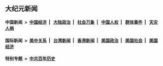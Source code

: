 ## 大纪元新闻

#### 中国新闻 &nbsp;>&nbsp; [中国经济](indexes/ncid283/README.md?12030445) &nbsp;| &nbsp; [大陆政治](indexes/ncid277/README.md?12030445) &nbsp;| &nbsp; [社会万象](indexes/ncid282/README.md?12030445) &nbsp;| &nbsp; [中国人权](indexes/ncid278/README.md?12030445) &nbsp;| &nbsp; [群体事件](indexes/ncid279/README.md?12030445) &nbsp;| &nbsp; [天灾人祸](indexes/ncid280/README.md?12030445)

#### 国际新闻 &nbsp;>&nbsp; [美中关系](indexes/nf1412576/README.md?12030445) &nbsp;| &nbsp; [台湾新闻](indexes/ncid1349361/README.md?12030445) &nbsp;| &nbsp; [香港新闻](indexes/ncid1349362/README.md?12030445) &nbsp;| &nbsp; [美国政治](indexes/ncid1078159/README.md?12030445) &nbsp;| &nbsp; [美国社会](indexes/ncid1078160/README.md?12030445) &nbsp;| &nbsp; [美国经济](indexes/ncid1078158/README.md?12030445)

#### 特别专题 &nbsp;>&nbsp; [中共百年历史](https://github.com/epoch-news/epoch-special/blob/master/README.md?12030445)  
